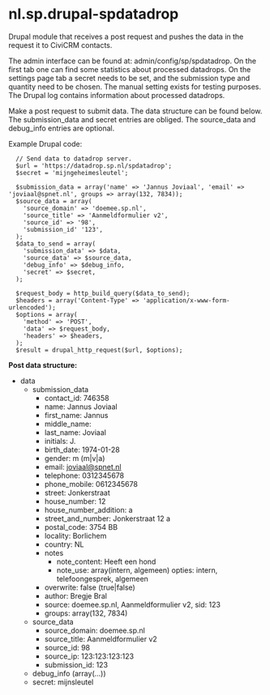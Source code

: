 # nl.sp.drupal-spdatadrop

Drupal module that receives a post request and pushes the data in the request it to CiviCRM contacts.

The admin interface can be found at: admin/config/sp/spdatadrop. On the first tab one can find some statistics about processed datadrops. On the settings page tab a secret needs to be set, and the submission type and quantity need to be chosen. The manual setting exists for testing purposes. The Drupal log contains information about processed datadrops.

Make a post request to submit data. The data structure can be found below. The submission_data and secret entries are obliged. The source_data and debug_info entries are optional.

Example Drupal code:

```
  // Send data to datadrop server.
  $url = 'https://datadrop.sp.nl/spdatadrop';
  $secret = 'mijngeheimesleutel';
  
  $submission_data = array('name' => 'Jannus Joviaal', 'email' => 'joviaal@spnet.nl', groups => array(132, 7834));
  $source_data = array(
    'source_domain' => 'doemee.sp.nl',
    'source_title' => 'Aanmeldformulier v2',
    'source_id' => '98',
    'submission_id' '123',
  );
  $data_to_send = array(
    'submission_data' => $data,
    'source_data' => $source_data,
    'debug_info' => $debug_info,
    'secret' => $secret,
  );

  $request_body = http_build_query($data_to_send);
  $headers = array('Content-Type' => 'application/x-www-form-urlencoded');
  $options = array(
    'method' => 'POST',
    'data' => $request_body,
    'headers' => $headers,
  );
  $result = drupal_http_request($url, $options);
```

**Post data structure:**

* data
    * submission_data
        * contact_id: 746358
        * name: Jannus Joviaal
        * first_name: Jannus
        * middle_name:
        * last_name: Joviaal
        * initials: J.
        * birth_date: 1974-01-28
        * gender: m (m|v|a)
        * email: joviaal@spnet.nl
        * telephone: 0312345678
        * phone_mobile: 0612345678
        * street: Jonkerstraat
        * house_number: 12
        * house_number_addition: a
        * street_and_number: Jonkerstraat 12 a
        * postal_code: 3754 BB
        * locality: Borlichem
        * country: NL
        * notes
            * note_content: Heeft een hond
            * note_use: array(intern, algemeen) 
              opties: intern, telefoongesprek, algemeen
        * overwrite: false (true|false)
        * author: Bregje Bral
        * source: doemee.sp.nl, Aanmeldformulier v2, sid: 123
        * groups: array(132, 7834)
    * source_data
        * source_domain: doemee.sp.nl
        * source_title: Aanmeldformulier v2
        * source_id: 98
        * source_ip: 123:123:123:123
        * submission_id: 123
    * debug_info (array(...))
    * secret: mijnsleutel
